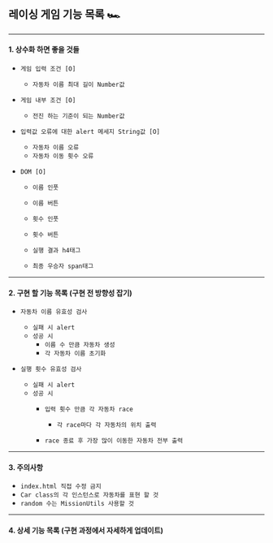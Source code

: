 ## 레이싱 게임 기능 목록 🏎️ 
---

#### 1. 상수화 하면 좋을 것들

- `게임 입력 조건 [O]`
  - `자동차 이름 최대 길이 Number값`  

- `게임 내부 조건 [O]`
  - `전진 하는 기준이 되는 Number값`

- `입력값 오류에 대한 alert 메세지 String값 [O]`
  - `자동차 이름 오류`    
  - `자동차 이동 횟수 오류`
    
- `DOM [O]`    
  - `이름 인풋`
  - `이름 버튼`

  - `횟수 인풋`
  - `횟수 버튼`

  - `실행 결과 h4태그`
  - `최종 우승자 span태그`
---

#### 2. 구현 할 기능 목록 (구현 전 방향성 잡기)
- `자동차 이름 유효성 검사`
  - `실패 시 alert`
  - `성공 시`
    - `이름 수 만큼 자동차 생성`
    - `각 자동차 이름 초기화`
  
- `실행 횟수 유효성 검사`   
  - `실패 시 alert`
  - `성공 시`
    - `입력 횟수 만큼 각 자동차 race`
      - `각 race마다 각 자동차의 위치 출력`
    
    - `race 종료 후 가장 많이 이동한 자동차 전부 출력`  

---
#### 3. 주의사항

- `index.html 직접 수정 금지`
- `Car class의 각 인스턴스로 자동차를 표현 할 것`
- `random 수는 MissionUtils 사용할 것`

---
#### 4. 상세 기능 목록 (구현 과정에서 자세하게 업데이트)

